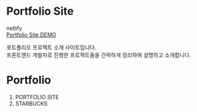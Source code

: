 # Portfolio Site

netlify<br/>
[Portfolio Site DEMO](https://helpful-muffin-936e08.netlify.app)

포트폴리오 프로젝트 소개 사이트입니다.<br/>
프론트엔드 개발자로 진행한 프로젝트들을 간략하게 정리하여 설명하고 소개합니다.

# Portfolio
1. PORTFOLIO SITE
2. STARBUCKS